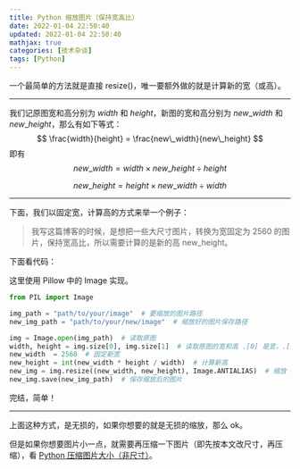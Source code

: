 ```yaml
---
title: Python 缩放图片（保持宽高比）
date: 2022-01-04 22:50:40
updated: 2022-01-04 22:50:40
mathjax: true
categories: [技术杂谈]
tags: [Python]
---
```






一个最简单的方法就是直接 resize()，唯一要额外做的就是计算新的宽（或高）。

---

我们记原图宽和高分别为 $width$ 和 $height$，新图的宽和高分别为 $new\_width$ 和 $new\_height$，那么有如下等式：
$$
\frac{width}{height} = \frac{new\_width}{new\_height}
$$
即有
$$
new\_width = width \times new\_height \div height
$$

$$
new\_height = height \times new\_width \div width
$$



---

下面，我们以固定宽，计算高的方式来举一个例子：

> 我写这篇博客的时候，是想把一些大尺寸图片，转换为宽固定为 2560 的图片，保持宽高比，所以需要计算的是新的高 new_height。

下面看代码：

这里使用 Pillow 中的 Image 实现。

```python
from PIL import Image

img_path = "path/to/your/image"  # 要缩放的图片路径
new_img_path = "path/to/your/new/image"  # 缩放好的图片保存路径

img = Image.open(img_path)  # 读取原图
width, height = img.size[0], img.size[1]  # 读取原图的宽和高 .[0] 是宽，.[1] 是高
new_width  = 2560  # 固定新宽
new_height = int(new_width * height / width)  # 计算新高
new_img = img.resize((new_width, new_height), Image.ANTIALIAS)  # 缩放
new_img.save(new_img_path)  # 保存缩放后的图片
```



完结，简单！

---

上面这种方式，是无损的，如果你想要的就是无损的缩放，那么 ok。

但是如果你想要图片小一点，就需要再压缩一下图片（即先按本文改尺寸，再压缩），看 [Python 压缩图片大小（非尺寸）](https://www.gukaifeng.cn/posts/python-ya-suo-tu-pian-da-xiao-fei-chi-cun/)。


